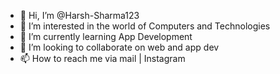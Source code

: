 - 👋 Hi, I’m @Harsh-Sharma123
- 👀 I’m interested in the world of Computers and Technologies
- 🌱 I’m currently learning App Development
- 💞️ I’m looking to collaborate on web and app dev
- 📫 How to reach me via mail | Instagram

<!---
Harsh-Sharma123/Harsh-Sharma123 is a ✨ special ✨ repository because its `README.md` (this file) appears on your GitHub profile.
You can click the Preview link to take a look at your changes.
--->
